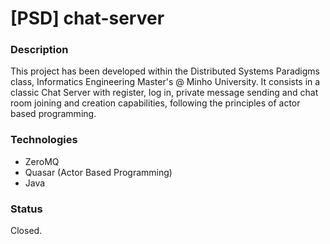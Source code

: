 # [PSD] chat-server

### Description

This project has been developed within the Distributed Systems Paradigms class, Informatics Engineering Master's @ Minho University. 
It consists in a classic Chat Server with register, log in, private message sending and chat room joining and creation capabilities, following the principles of actor based programming.

### Technologies

* ZeroMQ
* Quasar (Actor Based Programming)
* Java

### Status

Closed.
